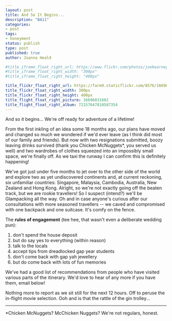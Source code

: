 ```yaml
---
layout: post
title: And So It Begins...
description: "BA11"
categories:
- post
tags:
- honeyment
status: publish
type: post
published: true
author: Joanna Heald

#title_iframe_float_right_url: https://www.flickr.com/photos/joekearney/16696031682/in/set-72157647810587354/player/
#title_iframe_float_right_width: "300px"
#title_iframe_float_right_height: "400px"

title_flickr_float_right_url: https://farm9.staticflickr.com/8576/16696031682_1543f718ff_b.jpg
title_flickr_float_right_width: 300px
title_flickr_float_right_height: 400px
title_flight_float_right_picture: 16696031682
title_flight_float_right_album: 72157647810587354
---
```


And so it begins... We're off ready for adventure of a lifetime!

From the first inkling of an idea some 18 months ago, our plans have moved and changed so much we wondered if we'd ever leave (as I think did most of our family and friends). But now with two resignations submitted, boozy leaving drinks survived (thank you Chicken McNuggets*, you served us well) and two wardrobes of clothes squeezed into an impossibly small space, we're finally off. As we taxi the runway I can confirm this is definitely happening!

We've got just under five months to jet over to the other side of the world and explore two as yet undiscovered continents and, at current reckoning, six unfamiliar countries: Singapore, Malaysia, Cambodia, Australia, New Zealand and Hong Kong. Alright, so we're not exactly going off the beaten track, but we are rookie travellers! So I suspect (intend?) we'll be Glampacking all the way. Oh and in case anyone's curious after our consultations with more seasoned travellers -- we caved and compromised with one backpack and one suitcase. It's comfy on the fence.

The **rules of engagement** (tee hee, that wasn't even a deliberate wedding pun):

1. don't spend the house deposit
1. but do say yes to everything (within reason)
1. talk to the locals
1. accept tips from dreadlocked gap year students
1. don't come back with gap yah jewellery
1. but do come back with lots of fun memories

We've had a good list of recommendations from people who have visited various parts of the itinerary. We'd love to hear of any more if you have them, email below!

Nothing more to report as we sit still for the next 12 hours. Off to peruse the in-flight movie selection. Ooh and is that the rattle of the gin trolley...

***

*Chicken McNuggets? McChicken Nuggets? We're not regulars, honest.
